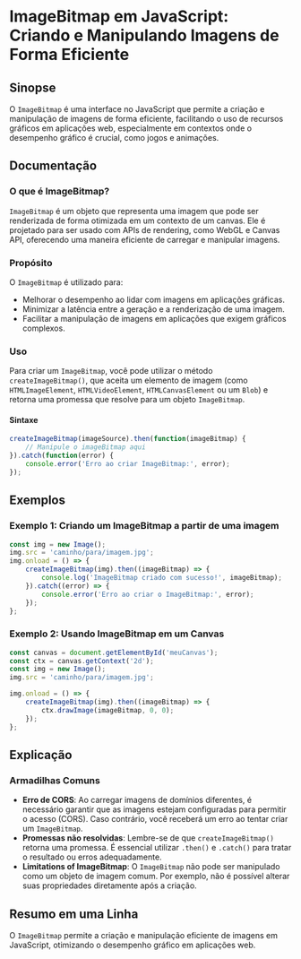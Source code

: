 <!--
Meta Description: # ImageBitmap em JavaScript: Criando e Manipulando Imagens de Forma Eficiente ## Sinopse O `ImageBitmap` é uma interface no JavaScript que permite a c...
Meta Keywords: imagebitmap, que, imagens, uma, para
-->

# ImageBitmap em JavaScript: Criando e Manipulando Imagens de Forma Eficiente

## Sinopse
O `ImageBitmap` é uma interface no JavaScript que permite a criação e manipulação de imagens de forma eficiente, facilitando o uso de recursos gráficos em aplicações web, especialmente em contextos onde o desempenho gráfico é crucial, como jogos e animações.

## Documentação
### O que é ImageBitmap?
`ImageBitmap` é um objeto que representa uma imagem que pode ser renderizada de forma otimizada em um contexto de um canvas. Ele é projetado para ser usado com APIs de rendering, como WebGL e Canvas API, oferecendo uma maneira eficiente de carregar e manipular imagens.

### Propósito
O `ImageBitmap` é utilizado para:
- Melhorar o desempenho ao lidar com imagens em aplicações gráficas.
- Minimizar a latência entre a geração e a renderização de uma imagem.
- Facilitar a manipulação de imagens em aplicações que exigem gráficos complexos.

### Uso
Para criar um `ImageBitmap`, você pode utilizar o método `createImageBitmap()`, que aceita um elemento de imagem (como `HTMLImageElement`, `HTMLVideoElement`, `HTMLCanvasElement` ou um `Blob`) e retorna uma promessa que resolve para um objeto `ImageBitmap`.

#### Sintaxe
```javascript
createImageBitmap(imageSource).then(function(imageBitmap) {
    // Manipule o imageBitmap aqui
}).catch(function(error) {
    console.error('Erro ao criar ImageBitmap:', error);
});
```

## Exemplos
### Exemplo 1: Criando um ImageBitmap a partir de uma imagem
```javascript
const img = new Image();
img.src = 'caminho/para/imagem.jpg';
img.onload = () => {
    createImageBitmap(img).then((imageBitmap) => {
        console.log('ImageBitmap criado com sucesso!', imageBitmap);
    }).catch((error) => {
        console.error('Erro ao criar o ImageBitmap:', error);
    });
};
```

### Exemplo 2: Usando ImageBitmap em um Canvas
```javascript
const canvas = document.getElementById('meuCanvas');
const ctx = canvas.getContext('2d');
const img = new Image();
img.src = 'caminho/para/imagem.jpg';

img.onload = () => {
    createImageBitmap(img).then((imageBitmap) => {
        ctx.drawImage(imageBitmap, 0, 0);
    });
};
```

## Explicação
### Armadilhas Comuns
- **Erro de CORS**: Ao carregar imagens de domínios diferentes, é necessário garantir que as imagens estejam configuradas para permitir o acesso (CORS). Caso contrário, você receberá um erro ao tentar criar um `ImageBitmap`.
- **Promessas não resolvidas**: Lembre-se de que `createImageBitmap()` retorna uma promessa. É essencial utilizar `.then()` e `.catch()` para tratar o resultado ou erros adequadamente.
- **Limitations of ImageBitmap**: O `ImageBitmap` não pode ser manipulado como um objeto de imagem comum. Por exemplo, não é possível alterar suas propriedades diretamente após a criação.

## Resumo em uma Linha
O `ImageBitmap` permite a criação e manipulação eficiente de imagens em JavaScript, otimizando o desempenho gráfico em aplicações web.